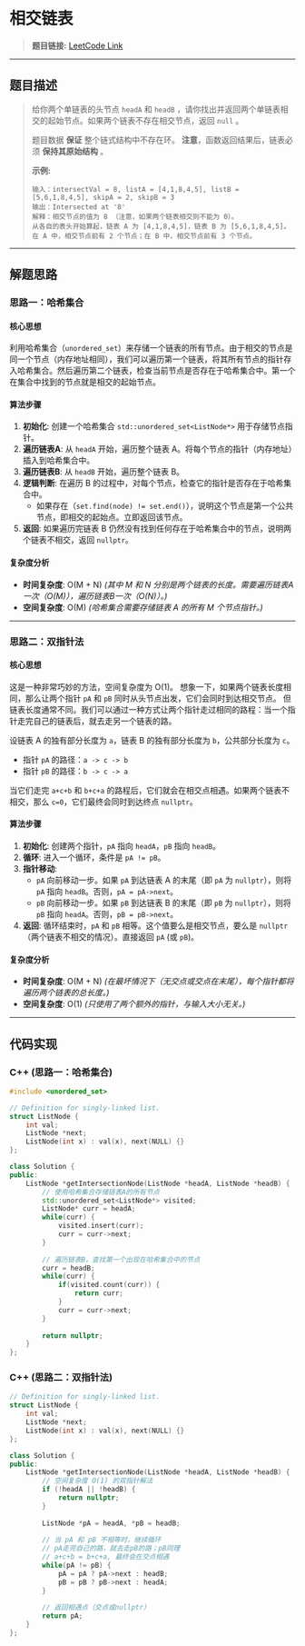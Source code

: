 # 相交链表

> **题目链接:** [LeetCode Link](https://leetcode.cn/problems/intersection-of-two-linked-lists/)

---

## 题目描述

> 给你两个单链表的头节点 `headA` 和 `headB` ，请你找出并返回两个单链表相交的起始节点。如果两个链表不存在相交节点，返回 `null` 。
>
> 题目数据 **保证** 整个链式结构中不存在环。
> **注意**，函数返回结果后，链表必须 **保持其原始结构** 。
>
> **示例:**
> ```
> 输入：intersectVal = 8, listA = [4,1,8,4,5], listB = [5,6,1,8,4,5], skipA = 2, skipB = 3
> 输出：Intersected at '8'
> 解释：相交节点的值为 8 （注意，如果两个链表相交则不能为 0）。
> 从各自的表头开始算起，链表 A 为 [4,1,8,4,5]，链表 B 为 [5,6,1,8,4,5]。
> 在 A 中，相交节点前有 2 个节点；在 B 中，相交节点前有 3 个节点。
> ```

---

## 解题思路

### 思路一：哈希集合

#### 核心思想
利用哈希集合（`unordered_set`）来存储一个链表的所有节点。由于相交的节点是同一个节点（内存地址相同），我们可以遍历第一个链表，将其所有节点的指针存入哈希集合。然后遍历第二个链表，检查当前节点是否存在于哈希集合中。第一个在集合中找到的节点就是相交的起始节点。

#### 算法步骤
1.  **初始化**: 创建一个哈希集合 `std::unordered_set<ListNode*>` 用于存储节点指针。
2.  **遍历链表A**: 从 `headA` 开始，遍历整个链表 A。将每个节点的指针（内存地址）插入到哈希集合中。
3.  **遍历链表B**: 从 `headB` 开始，遍历整个链表 B。
4.  **逻辑判断**: 在遍历 B 的过程中，对每个节点，检查它的指针是否存在于哈希集合中。
    *   如果存在（`set.find(node) != set.end()`），说明这个节点是第一个公共节点，即相交的起始点。立即返回该节点。
5.  **返回**: 如果遍历完链表 B 仍然没有找到任何存在于哈希集合中的节点，说明两个链表不相交，返回 `nullptr`。

#### 复杂度分析
- **时间复杂度**: O(M + N)
  *(其中 M 和 N 分别是两个链表的长度。需要遍历链表A一次（O(M)），遍历链表B一次（O(N)）。)*
- **空间复杂度**: O(M)
  *(哈希集合需要存储链表 A 的所有 M 个节点指针。)*

---

### 思路二：双指针法

#### 核心思想
这是一种非常巧妙的方法，空间复杂度为 O(1)。
想象一下，如果两个链表长度相同，那么让两个指针 `pA` 和 `pB` 同时从头节点出发，它们会同时到达相交节点。
但链表长度通常不同。我们可以通过一种方式让两个指针走过相同的路程：当一个指针走完自己的链表后，就去走另一个链表的路。

设链表 A 的独有部分长度为 `a`，链表 B 的独有部分长度为 `b`，公共部分长度为 `c`。
*   指针 `pA` 的路径：`a -> c -> b`
*   指针 `pB` 的路径：`b -> c -> a`

当它们走完 `a+c+b` 和 `b+c+a` 的路程后，它们就会在相交点相遇。如果两个链表不相交，那么 `c=0`，它们最终会同时到达终点 `nullptr`。

#### 算法步骤
1.  **初始化**: 创建两个指针，`pA` 指向 `headA`，`pB` 指向 `headB`。
2.  **循环**: 进入一个循环，条件是 `pA != pB`。
3.  **指针移动**:
    *   `pA` 向前移动一步。如果 `pA` 到达链表 A 的末尾（即 `pA` 为 `nullptr`），则将 `pA` 指向 `headB`。否则，`pA = pA->next`。
    *   `pB` 向前移动一步。如果 `pB` 到达链表 B 的末尾（即 `pB` 为 `nullptr`），则将 `pB` 指向 `headA`。否则，`pB = pB->next`。
4.  **返回**: 循环结束时，`pA` 和 `pB` 相等。这个值要么是相交节点，要么是 `nullptr`（两个链表不相交的情况）。直接返回 `pA` (或 `pB`)。

#### 复杂度分析
- **时间复杂度**: O(M + N)
  *(在最坏情况下（无交点或交点在末尾），每个指针都将遍历两个链表的总长度。)*
- **空间复杂度**: O(1)
  *(只使用了两个额外的指针，与输入大小无关。)*

---

## 代码实现

### C++ (思路一：哈希集合)

```cpp
#include <unordered_set>

// Definition for singly-linked list.
struct ListNode {
    int val;
    ListNode *next;
    ListNode(int x) : val(x), next(NULL) {}
};

class Solution {
public:
    ListNode *getIntersectionNode(ListNode *headA, ListNode *headB) {
        // 使用哈希集合存储链表A的所有节点
        std::unordered_set<ListNode*> visited;
        ListNode* curr = headA;
        while(curr) {
            visited.insert(curr);
            curr = curr->next;
        }
        
        // 遍历链表B，查找第一个出现在哈希集合中的节点
        curr = headB;
        while(curr) {
            if(visited.count(curr)) {
                return curr;
            }
            curr = curr->next;
        }
        
        return nullptr;
    }
};
```
### C++ (思路二：双指针法)
``` cpp
// Definition for singly-linked list.
struct ListNode {
    int val;
    ListNode *next;
    ListNode(int x) : val(x), next(NULL) {}
};

class Solution {
public:
    ListNode *getIntersectionNode(ListNode *headA, ListNode *headB) {
        // 空间复杂度 O(1) 的双指针解法
        if (!headA || !headB) {
            return nullptr;
        }
        
        ListNode *pA = headA, *pB = headB;
        
        // 当 pA 和 pB 不相等时，继续循环
        // pA走完自己的路，就去走pB的路；pB同理
        // a+c+b = b+c+a, 最终会在交点相遇
        while(pA != pB) {
            pA = pA ? pA->next : headB;
            pB = pB ? pB->next : headA;
        }
        
        // 返回相遇点（交点或nullptr）
        return pA;
    }
};
```